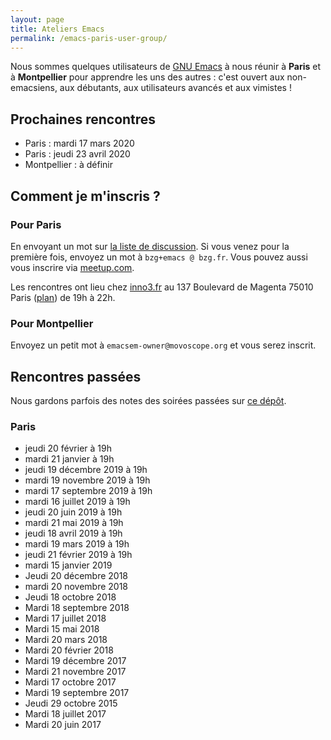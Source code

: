 ```yaml
---
layout: page
title: Ateliers Emacs
permalink: /emacs-paris-user-group/
---
```


Nous sommes quelques utilisateurs de [GNU
Emacs](https://www.gnu.org/software/emacs/) à nous réunir à **Paris**
et à **Montpellier** pour apprendre les uns des autres : c'est ouvert
aux non-emacsiens, aux débutants, aux utilisateurs avancés et aux
vimistes !

## Prochaines rencontres

- Paris : mardi 17 mars 2020
- Paris : jeudi 23 avril 2020
- Montpellier : à définir

## Comment je m'inscris ?

### Pour Paris

En envoyant un mot sur [la liste de
discussion](https://framalistes.org/sympa/info/ateliers-emacs).  Si
vous venez pour la première fois, envoyez un mot à `bzg+emacs @
bzg.fr`.  Vous pouvez aussi vous inscrire via
[meetup.com](https://www.meetup.com/fr-FR/Paris-Emacs-Meetup/).

Les rencontres ont lieu chez [inno3.fr](http://inno3.fr) au 137
Boulevard de Magenta 75010 Paris
([plan](http://www.openstreetmap.org/#map=16/48.8818/2.3514)) de 19h à
22h.

### Pour Montpellier

Envoyez un petit mot à `emacsem-owner@movoscope.org` et vous serez
inscrit.

## Rencontres passées

Nous gardons parfois des notes des soirées passées sur [ce
dépôt](https://gitlab.com/bzg2/emacsparis/blob/master/README.org).

### Paris

- jeudi 20 février à 19h
- mardi 21 janvier à 19h
- jeudi 19 décembre 2019 à 19h
- mardi 19 novembre 2019 à 19h
- mardi 17 septembre 2019 à 19h
- mardi 16 juillet 2019 à 19h
- jeudi 20 juin 2019 à 19h
- mardi 21 mai 2019 à 19h
- jeudi 18 avril 2019 à 19h
- mardi 19 mars 2019 à 19h
- jeudi 21 février 2019 à 19h
- mardi 15 janvier 2019
- Jeudi 20 décembre 2018
- mardi 20 novembre 2018 
- Jeudi 18 octobre 2018
- Mardi 18 septembre 2018
- Mardi 17 juillet 2018
- Mardi 15 mai 2018
- Mardi 20 mars 2018
- Mardi 20 février 2018
- Mardi 19 décembre 2017
- Mardi 21 novembre 2017
- Mardi 17 octobre 2017
- Mardi 19 septembre 2017
- Jeudi 29 octobre 2015
- Mardi 18 juillet 2017
- Mardi 20 juin 2017

<!-- https://gitlab.com/bzg2/emacsparis -->
